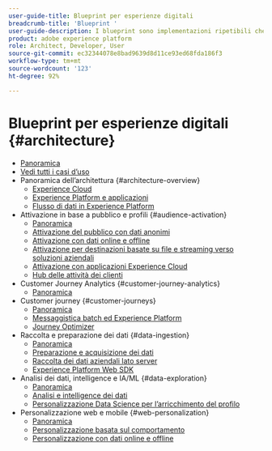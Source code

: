 ```yaml
---
user-guide-title: Blueprint per esperienze digitali
breadcrumb-title: 'Blueprint '
user-guide-description: I blueprint sono implementazioni ripetibili che permettono di risolvere problemi di business noti e contengono diagrammi di architettura, considerazioni tecniche e collegamenti alla documentazione pertinente.
product: adobe experience platform
role: Architect, Developer, User
source-git-commit: ec32344078e8bad9639d8d11ce93ed68fda186f3
workflow-type: tm+mt
source-wordcount: '123'
ht-degree: 92%

---
```


# Blueprint per esperienze digitali {#architecture}

+ [Panoramica](/help/blueprints/overview.md)
+ [Vedi tutti i casi d’uso](/help/blueprints/use-cases.md)
+ Panoramica dell’architettura {#architecture-overview}
   + [Experience Cloud](/help/blueprints/experience-platform/experience-cloud.md)
   + [Experience Platform e applicazioni](/help/blueprints/experience-platform/platform-applications.md)
   + [Flusso di dati in Experience Platform](/help/blueprints/experience-platform/platform-data-flow.md)
+ Attivazione in base a pubblico e profili {#audience-activation}
   + [Panoramica](/help/blueprints/audience-activation/overview.md)
   + [Attivazione del pubblico con dati anonimi](/help/blueprints/audience-activation/anonymous.md)
   + [Attivazione con dati online e offline](/help/blueprints/audience-activation/online-offline.md)
   + [Attivazione per destinazioni basate su file e streaming verso soluzioni aziendali](/help/blueprints/audience-activation/enterprise-destinations.md)
   + [Attivazione con applicazioni Experience Cloud](/help/blueprints/audience-activation/platform-and-applications.md)
   + [Hub delle attività dei clienti](/help/blueprints/audience-activation/customer-activity.md)
+ Customer Journey Analytics {#customer-journey-analytics}
   + [Panoramica](/help/blueprints/customer-journey-analytics/overview.md)
+ Customer journey {#customer-journeys}
   + [Panoramica](/help/blueprints/customer-journeys/overview.md)
   + [Messaggistica batch ed Experience Platform](/help/blueprints/customer-journeys/batch-messaging.md)
   + [Journey Optimizer](/help/blueprints/customer-journeys/journey-optimizer.md)
+ Raccolta e preparazione dei dati {#data-ingestion}
   + [Panoramica](/help/blueprints/data-ingestion/overview.md)
   + [Preparazione e acquisizione dei dati](/help/blueprints/data-ingestion/ingestion.md)
   + [Raccolta dei dati aziendali lato server](/help/blueprints/data-ingestion/server-side-collection.md)
   + [Experience Platform Web SDK](/help/blueprints/data-ingestion/websdk.md)
+ Analisi dei dati, intelligence e IA/ML {#data-exploration}
   + [Panoramica](/help/blueprints/data-insights/overview.md)
   + [Analisi e intelligence dei dati](/help/blueprints/data-insights/analysis.md)
   + [Personalizzazione Data Science per l’arricchimento del profilo](/help/blueprints/data-insights/data-science.md)
+ Personalizzazione web e mobile {#web-personalization}
   + [Panoramica](/help/blueprints/web-personalization/overview.md)
   + [Personalizzazione basata sul comportamento](/help/blueprints/web-personalization/behavioral.md)
   + [Personalizzazione con dati online e offline](/help/blueprints/web-personalization/online-offline.md)

